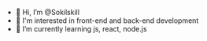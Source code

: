 - 👋 Hi, I’m @Sokilskill
- 👀 I'm interested in front-end and back-end development
- 🌱 I’m currently learning js, react, node.js
<!---
Sokilskill/Sokilskill is a ✨ special ✨ repository because its `README.md` (this file) appears on your GitHub profile.
You can click the Preview link to take a look at your changes.
--->
